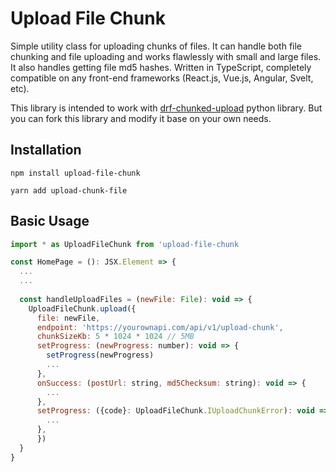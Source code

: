 # Upload File Chunk
Simple utility class for uploading chunks of files. It can handle both file chunking and file uploading and works flawlessly with small and large files. It also handles getting file md5 hashes. Written in TypeScript, completely compatible on any front-end frameworks (React.js, Vue.js, Angular, Svelt, etc).

This library is intended to work with [drf-chunked-upload](https://github.com/jkeifer/drf-chunked-upload) python library. But you can fork this library and modify it base on your own needs.

## Installation
```
npm install upload-file-chunk

yarn add upload-chunk-file
```
## Basic Usage
```js
import * as UploadFileChunk from 'upload-file-chunk

const HomePage = (): JSX.Element => {
  ...
  ...
  
  const handleUploadFiles = (newFile: File): void => {
    UploadFileChunk.upload({
      file: newFile,
      endpoint: 'https://yourownapi.com/api/v1/upload-chunk',
      chunkSizeKb: 5 * 1024 * 1024 // 5MB
      setProgress: (newProgress: number): void => {
        setProgress(newProgress)
        ...
      },
      onSuccess: (postUrl: string, md5Checksum: string): void => {
        ...
      },
      setProgress: ({code}: UploadFileChunk.IUploadChunkError): void => {
        ...
      },
	  })
  }
}
```
